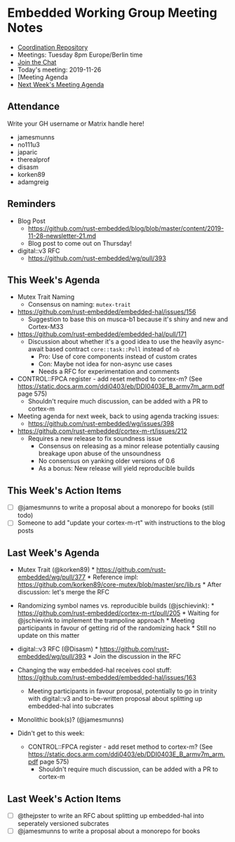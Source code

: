 # Embedded Working Group Meeting Notes

* [Coordination Repository]
* Meetings: Tuesday 8pm Europe/Berlin time
* [Join the Chat]
* Today's meeting: 2019-11-26
* [Meeting Agenda
* [Next Week's Meeting Agenda]

[Coordination Repository]: https://github.com/rust-embedded/wg
[Join the Chat]: https://riot.im/app/#/room/#rust-embedded:matrix.org
[Meeting Agenda]: #
[Next Week's Meeting Agenda]: https://github.com/rust-embedded/wg/issues/398

## Attendance

Write your GH username or Matrix handle here!

* jamesmunns
* no111u3
* japaric
* therealprof
* disasm
* korken89
* adamgreig

## Reminders

* Blog Post
    * https://github.com/rust-embedded/blog/blob/master/content/2019-11-28-newsletter-21.md
    * Blog post to come out on Thursday!
* digital::v3 RFC
    * https://github.com/rust-embedded/wg/pull/393

## This Week's Agenda

* Mutex Trait Naming
    * Consensus on naming: `mutex-trait`
* https://github.com/rust-embedded/embedded-hal/issues/156
    * Suggestion to base this on musca-b1 because it's shiny and new and Cortex-M33
* https://github.com/rust-embedded/embedded-hal/pull/171
    * Discussion about whether it's a good idea to use the heavily async-await based contract `core::task::Poll` instead of `nb`
        * Pro: Use of core components instead of custom crates
        * Con: Maybe not idea for non-async use cases
        * Needs a RFC for experimentation and comments
*  CONTROL::FPCA register - add reset method to cortex-m? (See https://static.docs.arm.com/ddi0403/eb/DDI0403E_B_armv7m_arm.pdf page 575)
    * Shouldn't require much discussion, can be added with a PR to cortex-m
* Meeting agenda for next week, back to using agenda tracking issues:
    * https://github.com/rust-embedded/wg/issues/398
* https://github.com/rust-embedded/cortex-m-rt/issues/212
    * Requires a new release to fix soundness issue
        * Consensus on releasing as a minor release potentially causing breakage upon abuse of the unsoundness
        * No consensus on yanking older versions of 0.6
        * As a bonus: New release will yield reproducible builds

## This Week's Action Items

* [ ] @jamesmunns to write a proposal about a monorepo for books (still todo)
* [ ] Someone to add "update your cortex-m-rt" with instructions to the blog posts

## Last Week's Agenda

* Mutex Trait (@korken89)
        * https://github.com/rust-embedded/wg/pull/377
            * Reference impl: https://github.com/korken89/core-mutex/blob/master/src/lib.rs
            * After discussion: let's merge the RFC
* Randomizing symbol names vs. reproducible builds (@jschievink):
        * https://github.com/rust-embedded/cortex-m-rt/pull/205
            * Waiting for @jschievink to implement the trampoline approach
            * Meeting participants in favour of getting rid of the randomizing hack
            * Still no update on this matter
* digital::v3 RFC (@Disasm)
        * https://github.com/rust-embedded/wg/pull/393
        * Join the discussion in the RFC
* Changing the way embedded-hal receives cool stuff: https://github.com/rust-embedded/embedded-hal/issues/163
    * Meeting participants in favour proposal, potentially to go in trinity with digital::v3 and to-be-written proposal about splitting up embedded-hal into subcrates
* Monolithic book(s)? (@jamesmunns)

* Didn't get to this week:
    * CONTROL::FPCA register - add reset method to cortex-m? (See https://static.docs.arm.com/ddi0403/eb/DDI0403E_B_armv7m_arm.pdf page 575)
        * Shouldn't require much discussion, can be added with a PR to cortex-m

## Last Week's Action Items

* [ ] @thejpster to write an RFC about splitting up embedded-hal into seperately versioned subcrates
* [ ] @jamesmunns to write a proposal about a monorepo for books
